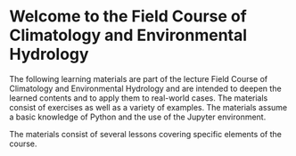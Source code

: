 # Welcome to the Field Course of Climatology and Environmental Hydrology

The following learning materials are part of the lecture Field Course of
Climatology and Environmental Hydrology and are intended to
deepen the learned contents and to apply them to real-world cases. The
materials consist of exercises as well as a variety of examples. The materials
assume a basic knowledge of Python and the use of the Jupyter environment. 

The materials consist of several lessons covering specific elements of the course. 

```{tableofcontents}
```
